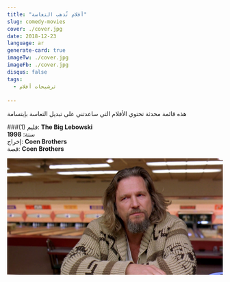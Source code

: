 ```yaml
---
title: "أفلام تُذهب التعاسة"
slug: comedy-movies
cover: ./cover.jpg
date: 2018-12-23
language: ar
generate-card: true
imageTw: ./cover.jpg
imageFb: ./cover.jpg
disqus: false
tags:
  - ترشيحات أفلام

---
```

هذه قائمة محدثة تحتوي الأفلام التي ساعدتني على تبديل التعاسة بإبتسامة
<!-- end -->

###(1)
فليم: **The Big Lebowski**<br>
سنة: **1998**<br>
إخراج: **Coen Brothers**<br>
قصة: **Coen Brothers**<br>

![dude](./lebowski.jpg)
